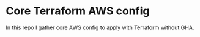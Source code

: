 # Core Terraform AWS config

In this repo I gather core AWS config to apply with Terraform without GHA.
